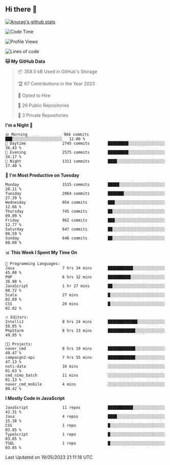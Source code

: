 ## Hi there 👋

[![Anurag's github stats](https://github-readme-stats.vercel.app/api?username=Songwonseok)](https://github.com/anuraghazra/github-readme-stats)



<!--START_SECTION:waka-->
![Code Time](http://img.shields.io/badge/Code%20Time-2%2C245%20hrs%2050%20mins-blue)

![Profile Views](http://img.shields.io/badge/Profile%20Views-0-blue)

![Lines of code](https://img.shields.io/badge/From%20Hello%20World%20I%27ve%20Written-35.0%20million%20lines%20of%20code-blue)

**🐱 My GitHub Data** 

> 📦 358.0 kB Used in GitHub's Storage 
 > 
> 🏆 67 Contributions in the Year 2023
 > 
> 💼 Opted to Hire
 > 
> 📜 26 Public Repositories 
 > 
> 🔑 3 Private Repositories 
 > 
**I'm a Night 🦉** 

```text
🌞 Morning                904 commits         ███░░░░░░░░░░░░░░░░░░░░░░   12.00 % 
🌆 Daytime                2745 commits        █████████░░░░░░░░░░░░░░░░   36.43 % 
🌃 Evening                2575 commits        █████████░░░░░░░░░░░░░░░░   34.17 % 
🌙 Night                  1311 commits        ████░░░░░░░░░░░░░░░░░░░░░   17.40 % 
```
📅 **I'm Most Productive on Tuesday** 

```text
Monday                   1515 commits        █████░░░░░░░░░░░░░░░░░░░░   20.11 % 
Tuesday                  2064 commits        ███████░░░░░░░░░░░░░░░░░░   27.39 % 
Wednesday                954 commits         ███░░░░░░░░░░░░░░░░░░░░░░   12.66 % 
Thursday                 745 commits         ██░░░░░░░░░░░░░░░░░░░░░░░   09.89 % 
Friday                   962 commits         ███░░░░░░░░░░░░░░░░░░░░░░   12.77 % 
Saturday                 647 commits         ██░░░░░░░░░░░░░░░░░░░░░░░   08.59 % 
Sunday                   648 commits         ██░░░░░░░░░░░░░░░░░░░░░░░   08.60 % 
```


📊 **This Week I Spent My Time On** 

```text
💬 Programming Languages: 
Java                     7 hrs 34 mins       ███████████░░░░░░░░░░░░░░   45.08 % 
PHP                      6 hrs 32 mins       ██████████░░░░░░░░░░░░░░░   38.90 % 
JavaScript               1 hr 27 mins        ██░░░░░░░░░░░░░░░░░░░░░░░   08.72 % 
Scala                    27 mins             █░░░░░░░░░░░░░░░░░░░░░░░░   02.69 % 
CSS                      20 mins             █░░░░░░░░░░░░░░░░░░░░░░░░   02.02 % 

🔥 Editors: 
IntelliJ                 8 hrs 24 mins       █████████████░░░░░░░░░░░░   50.05 % 
PhpStorm                 8 hrs 23 mins       ████████████░░░░░░░░░░░░░   49.95 % 

🐱‍💻 Projects: 
naver_cmd                8 hrs 19 mins       ████████████░░░░░░░░░░░░░   49.47 % 
campaign2-api            7 hrs 55 mins       ████████████░░░░░░░░░░░░░   47.13 % 
noti-data                16 mins             ░░░░░░░░░░░░░░░░░░░░░░░░░   01.63 % 
cmd_nimo_batch           11 mins             ░░░░░░░░░░░░░░░░░░░░░░░░░   01.13 % 
naver_cmd_mobile         4 mins              ░░░░░░░░░░░░░░░░░░░░░░░░░   00.42 % 
```

**I Mostly Code in JavaScript** 

```text
JavaScript               11 repos            ███████████░░░░░░░░░░░░░░   42.31 % 
Java                     4 repos             ████░░░░░░░░░░░░░░░░░░░░░   15.38 % 
CSS                      1 repo              █░░░░░░░░░░░░░░░░░░░░░░░░   03.85 % 
TypeScript               1 repo              █░░░░░░░░░░░░░░░░░░░░░░░░   03.85 % 
TSQL                     1 repo              █░░░░░░░░░░░░░░░░░░░░░░░░   03.85 % 
```




 Last Updated on 19/05/2023 21:11:18 UTC
<!--END_SECTION:waka-->
